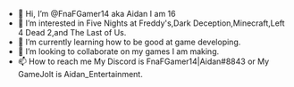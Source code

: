- 👋 Hi, I’m @FnaFGamer14 aka Aidan I am 16 
- 👀 I’m interested in Five Nights at Freddy's,Dark Deception,Minecraft,Left 4 Dead 2,and The Last of Us.
- 🌱 I’m currently learning how to be good at game developing.
- 💞️ I’m looking to collaborate on my games I am making.
- 📫 How to reach me My Discord is FnaFGamer14|Aidan#8843 or My GameJolt is Aidan_Entertainment.

<!---
FnaFGamer14/FnaFGamer14 is a ✨ special ✨ repository because its `README.md` (this file) appears on your GitHub profile.
You can click the Preview link to take a look at your changes.
--->
